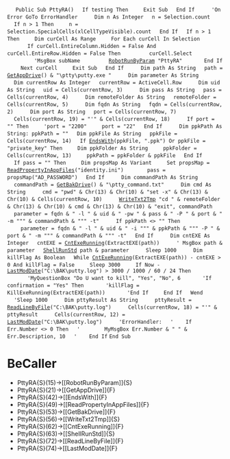 &nbsp;&nbsp;&nbsp;&nbsp;
`Public Sub PttyRA()`
&nbsp;&nbsp;&nbsp;&nbsp;`If testing Then`
&nbsp;&nbsp;&nbsp;&nbsp;&nbsp;&nbsp;&nbsp;&nbsp;`Exit Sub`
&nbsp;&nbsp;&nbsp;&nbsp;`End If`
&nbsp;&nbsp;&nbsp;&nbsp;
&nbsp;&nbsp;&nbsp;&nbsp;`'On Error GoTo ErrorHandler`
&nbsp;&nbsp;&nbsp;&nbsp;
&nbsp;&nbsp;&nbsp;&nbsp;`Dim n As Integer`
&nbsp;&nbsp;&nbsp;&nbsp;`n = Selection.count`
&nbsp;&nbsp;&nbsp;&nbsp;`If n > 1 Then`
&nbsp;&nbsp;&nbsp;&nbsp;&nbsp;&nbsp;&nbsp;&nbsp;`n = Selection.SpecialCells(xlCellTypeVisible).count`
&nbsp;&nbsp;&nbsp;&nbsp;`End If`
&nbsp;&nbsp;&nbsp;&nbsp;`If n > 1 Then`
&nbsp;&nbsp;&nbsp;&nbsp;&nbsp;&nbsp;&nbsp;&nbsp;`Dim curCell As Range`
&nbsp;&nbsp;&nbsp;&nbsp;&nbsp;&nbsp;&nbsp;&nbsp;`For Each curCell In Selection`
&nbsp;&nbsp;&nbsp;&nbsp;&nbsp;&nbsp;&nbsp;&nbsp;&nbsp;&nbsp;&nbsp;&nbsp;`If curCell.EntireColumn.Hidden = False And curCell.EntireRow.Hidden = False Then`
&nbsp;&nbsp;&nbsp;&nbsp;&nbsp;&nbsp;&nbsp;&nbsp;&nbsp;&nbsp;&nbsp;&nbsp;&nbsp;&nbsp;&nbsp;&nbsp;`curCell.Select`
&nbsp;&nbsp;&nbsp;&nbsp;&nbsp;&nbsp;&nbsp;&nbsp;&nbsp;&nbsp;&nbsp;&nbsp;&nbsp;&nbsp;&nbsp;&nbsp;`'MsgBox subName`
&nbsp;&nbsp;&nbsp;&nbsp;&nbsp;&nbsp;&nbsp;&nbsp;&nbsp;&nbsp;&nbsp;&nbsp;&nbsp;&nbsp;&nbsp;&nbsp;[`RobotRunByParam`](RobotRunByParam)` "PttyRA"`
&nbsp;&nbsp;&nbsp;&nbsp;&nbsp;&nbsp;&nbsp;&nbsp;&nbsp;&nbsp;&nbsp;&nbsp;`End If`
&nbsp;&nbsp;&nbsp;&nbsp;&nbsp;&nbsp;&nbsp;&nbsp;`Next curCell`
&nbsp;&nbsp;&nbsp;&nbsp;&nbsp;&nbsp;&nbsp;&nbsp;`Exit Sub`
&nbsp;&nbsp;&nbsp;&nbsp;`End If`
&nbsp;&nbsp;&nbsp;&nbsp;
&nbsp;&nbsp;&nbsp;&nbsp;`Dim path As String`
&nbsp;&nbsp;&nbsp;&nbsp;`path = `[`GetAppDrive`](GetAppDrive)`() & "\ptty\putty.exe "`
&nbsp;&nbsp;&nbsp;&nbsp;
&nbsp;&nbsp;&nbsp;&nbsp;`Dim parameter As String`
&nbsp;&nbsp;&nbsp;&nbsp;
&nbsp;&nbsp;&nbsp;&nbsp;`Dim currentRow As Integer`
&nbsp;&nbsp;&nbsp;&nbsp;`currentRow = ActiveCell.Row`
&nbsp;&nbsp;&nbsp;&nbsp;
&nbsp;&nbsp;&nbsp;&nbsp;`Dim uid As String`
&nbsp;&nbsp;&nbsp;&nbsp;`uid = Cells(currentRow, 3)`
&nbsp;&nbsp;&nbsp;&nbsp;
&nbsp;&nbsp;&nbsp;&nbsp;`Dim pass As String`
&nbsp;&nbsp;&nbsp;&nbsp;`pass = Cells(currentRow, 4)`
&nbsp;&nbsp;&nbsp;&nbsp;
&nbsp;&nbsp;&nbsp;&nbsp;`Dim remoteFolder As String`
&nbsp;&nbsp;&nbsp;&nbsp;`remoteFolder = Cells(currentRow, 5)`
&nbsp;&nbsp;&nbsp;&nbsp;
&nbsp;&nbsp;&nbsp;&nbsp;`Dim fqdn As String`
&nbsp;&nbsp;&nbsp;&nbsp;`fqdn = Cells(currentRow, 2)`
&nbsp;&nbsp;&nbsp;&nbsp;
&nbsp;&nbsp;&nbsp;&nbsp;`Dim port As String`
&nbsp;&nbsp;&nbsp;&nbsp;`port = Cells(currentRow, 7)`
&nbsp;&nbsp;&nbsp;&nbsp;
&nbsp;&nbsp;&nbsp;&nbsp;`Cells(currentRow, 19) = "'" & Cells(currentRow, 18)`
&nbsp;&nbsp;&nbsp;&nbsp;
&nbsp;&nbsp;&nbsp;&nbsp;`If port = "" Then`
&nbsp;&nbsp;&nbsp;&nbsp;&nbsp;&nbsp;&nbsp;&nbsp;`'port = "2200"`
&nbsp;&nbsp;&nbsp;&nbsp;&nbsp;&nbsp;&nbsp;&nbsp;`port = "22"`
&nbsp;&nbsp;&nbsp;&nbsp;`End If`
&nbsp;&nbsp;&nbsp;&nbsp;
&nbsp;&nbsp;&nbsp;&nbsp;`Dim ppkPath As String: ppkPath = ""`
&nbsp;&nbsp;&nbsp;&nbsp;`Dim ppkFile As String`
&nbsp;&nbsp;&nbsp;&nbsp;`ppkFile = Cells(currentRow, 14)`
&nbsp;&nbsp;&nbsp;&nbsp;`If `[`EndsWith`](EndsWith)`(ppkFile, ".ppk") Or ppkFile = "private_key" Then`
&nbsp;&nbsp;&nbsp;&nbsp;&nbsp;&nbsp;&nbsp;&nbsp;`Dim ppkFolder As String`
&nbsp;&nbsp;&nbsp;&nbsp;&nbsp;&nbsp;&nbsp;&nbsp;`ppkFolder = Cells(currentRow, 13)`
&nbsp;&nbsp;&nbsp;&nbsp;&nbsp;&nbsp;&nbsp;&nbsp;`ppkPath = ppkFolder & ppkFile`
&nbsp;&nbsp;&nbsp;&nbsp;`End If`
&nbsp;&nbsp;&nbsp;&nbsp;
&nbsp;&nbsp;&nbsp;&nbsp;`If pass = "" Then`
&nbsp;&nbsp;&nbsp;&nbsp;&nbsp;&nbsp;&nbsp;&nbsp;`Dim propsMap As Variant`
&nbsp;&nbsp;&nbsp;&nbsp;&nbsp;&nbsp;&nbsp;&nbsp;`Set propsMap = `[`ReadPropertyInAppFiles`](ReadPropertyInAppFiles)`("identity.ini")`
&nbsp;&nbsp;&nbsp;&nbsp;
&nbsp;&nbsp;&nbsp;&nbsp;&nbsp;&nbsp;&nbsp;&nbsp;`pass = propsMap("AD_PASSWORD")`
&nbsp;&nbsp;&nbsp;&nbsp;`End If`
&nbsp;&nbsp;&nbsp;&nbsp;
&nbsp;&nbsp;&nbsp;&nbsp;`Dim commandPath As String`
&nbsp;&nbsp;&nbsp;&nbsp;`commandPath = `[`GetBakDrive`](GetBakDrive)`() & "\ptty_command.txt"`
&nbsp;&nbsp;&nbsp;&nbsp;
&nbsp;&nbsp;&nbsp;&nbsp;`Dim cmd As String`
&nbsp;&nbsp;&nbsp;&nbsp;
&nbsp;&nbsp;&nbsp;&nbsp;`cmd = "pwd" & Chr(13) & Chr(10) & "set -x" & Chr(13) & Chr(10) & Cells(currentRow, 10)`
&nbsp;&nbsp;&nbsp;&nbsp;
&nbsp;&nbsp;&nbsp;&nbsp;[`WriteTxt2Tmp`](WriteTxt2Tmp)` "cd " & remoteFolder & Chr(13) & Chr(10) & cmd & Chr(13) & Chr(10) & "exit", commandPath`
&nbsp;&nbsp;&nbsp;&nbsp;
&nbsp;&nbsp;&nbsp;&nbsp;`parameter = fqdn & " -l " & uid & " -pw " & pass & " -P " & port & " -m """ & commandPath & """ -t"`
&nbsp;&nbsp;&nbsp;&nbsp;
&nbsp;&nbsp;&nbsp;&nbsp;`If ppkPath <> "" Then`
&nbsp;&nbsp;&nbsp;&nbsp;&nbsp;&nbsp;&nbsp;&nbsp;`parameter = fqdn & " -l " & uid & " -i """ & ppkPath & """ -P " & port & " -m """ & commandPath & """ -t"`
&nbsp;&nbsp;&nbsp;&nbsp;`End If`
&nbsp;&nbsp;&nbsp;&nbsp;
&nbsp;&nbsp;&nbsp;&nbsp;`Dim cntEXE As Integer`
&nbsp;&nbsp;&nbsp;&nbsp;`cntEXE = `[`CntExeRunning`](CntExeRunning)`(ExtractEXE(path))`
&nbsp;&nbsp;&nbsp;&nbsp;
&nbsp;&nbsp;&nbsp;&nbsp;`' MsgBox path & parameter`
&nbsp;&nbsp;&nbsp;&nbsp;[`ShellRunStd`](ShellRunStd)` path & parameter`
&nbsp;&nbsp;&nbsp;&nbsp;
&nbsp;&nbsp;&nbsp;&nbsp;`Sleep 1000`
&nbsp;&nbsp;&nbsp;&nbsp;
&nbsp;&nbsp;&nbsp;&nbsp;`Dim killFlag As Boolean`
&nbsp;&nbsp;&nbsp;&nbsp;`While `[`CntExeRunning`](CntExeRunning)`(ExtractEXE(path)) - cntEXE > 0 And killFlag = False`
&nbsp;&nbsp;&nbsp;&nbsp;&nbsp;&nbsp;&nbsp;&nbsp;`Sleep 3000`
&nbsp;&nbsp;&nbsp;&nbsp;&nbsp;&nbsp;&nbsp;&nbsp;`If Now - `[`LastModDate`](LastModDate)`("C:\BAK\putty.log") > 3000 / 1000 / 60 / 24 Then`
&nbsp;&nbsp;&nbsp;&nbsp;&nbsp;&nbsp;&nbsp;&nbsp;&nbsp;&nbsp;&nbsp;&nbsp;`'MyQuestionBox "Do U want to kill", "Yes", "No", 6`
&nbsp;&nbsp;&nbsp;&nbsp;&nbsp;&nbsp;&nbsp;&nbsp;&nbsp;&nbsp;&nbsp;&nbsp;`'If confirmation = "Yes" Then`
&nbsp;&nbsp;&nbsp;&nbsp;&nbsp;&nbsp;&nbsp;&nbsp;&nbsp;&nbsp;&nbsp;&nbsp;`'killFlag = KillExeRunning(ExtractEXE(path))`
&nbsp;&nbsp;&nbsp;&nbsp;&nbsp;&nbsp;&nbsp;&nbsp;&nbsp;&nbsp;&nbsp;&nbsp;`'End If`
&nbsp;&nbsp;&nbsp;&nbsp;&nbsp;&nbsp;&nbsp;&nbsp;`End If`
&nbsp;&nbsp;&nbsp;&nbsp;`Wend`
&nbsp;&nbsp;&nbsp;&nbsp;
&nbsp;&nbsp;&nbsp;&nbsp;`'Sleep 1000`
&nbsp;&nbsp;&nbsp;&nbsp;
&nbsp;&nbsp;&nbsp;&nbsp;`Dim pttyResult As String`
&nbsp;&nbsp;&nbsp;&nbsp;
&nbsp;&nbsp;&nbsp;&nbsp;`pttyResult = `[`ReadLineByFile`](ReadLineByFile)`("C:\BAK\putty.log")`
&nbsp;&nbsp;&nbsp;&nbsp;
&nbsp;&nbsp;&nbsp;&nbsp;`Cells(currentRow, 18) = "'" & pttyResult`
&nbsp;&nbsp;&nbsp;&nbsp;
&nbsp;&nbsp;&nbsp;&nbsp;`Cells(currentRow, 12) = `[`LastModDate`](LastModDate)`("C:\BAK\putty.log")`
&nbsp;&nbsp;&nbsp;&nbsp;
&nbsp;&nbsp;&nbsp;&nbsp;`'ErrorHandler:`
&nbsp;&nbsp;&nbsp;&nbsp;`'    If Err.Number <> 0 Then`
&nbsp;&nbsp;&nbsp;&nbsp;`'        MyMsgBox Err.Number & " " & Err.Description, 10`
&nbsp;&nbsp;&nbsp;&nbsp;`'    End If`
`End Sub`


# BeCaller
- PttyRA{S}(15)->[[RobotRunByParam]]{S}
- PttyRA{S}(21)->[[GetAppDrive]]{F}
- PttyRA{S}(42)->[[EndsWith]]{F}
- PttyRA{S}(49)->[[ReadPropertyInAppFiles]]{F}
- PttyRA{S}(53)->[[GetBakDrive]]{F}
- PttyRA{S}(56)->[[WriteTxt2Tmp]]{S}
- PttyRA{S}(62)->[[CntExeRunning]]{F}
- PttyRA{S}(63)->[[ShellRunStd]]{S}
- PttyRA{S}(72)->[[ReadLineByFile]]{F}
- PttyRA{S}(74)->[[LastModDate]]{F}

